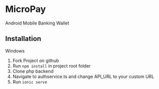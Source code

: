 # MicroPay
Android Mobile Banking Wallet

Installation
--------------------------------------
Windows
1)  Fork Project on github
2)  Run <code>npm install</code> in project root folder
3)  Clone php backend 
4)  Navigate to authservice.ts and change API_URL to your custom URL
5)  Run  <code>ionic serve</code>

